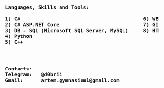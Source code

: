 <pre>
<h3>Languages, Skills and Tools: <br>
1) C#                                         6) WEB, Computer Systems
2) C# ASP.NET Core                            7) GIT Technology
3) DB - SQL (Microsoft SQL Server, MySQL)     8) HTML5, CSS
4) Python                                    
5) C++                                        
</h3></pre><pre>
<h3>Contacts:
Telegram:   @d0brii
Gmail:      artem.gymnasium1@gmail.com
</h3></pre>
